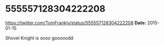 # 555557128304222208
https://twitter.com/TomFrankly/status/555557128304222208
**Date:** 2015-01-15

Shovel Knight is sooo gooooodd
